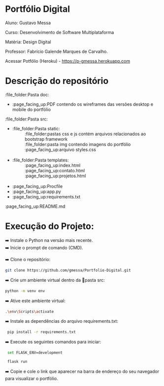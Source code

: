 # Portfólio Digital
Aluno: Gustavo Messa

Curso: Desenvolvimento de Software Multiplataforma

Matéria: Design Digital

Professor: Fabrício Galende Marques de Carvalho.

Acessar Potfólio (Heroku) - https://p-gmessa.herokuapp.com

# Descrição do repositório
<p>:file_folder:Pasta doc:<p> 
<ul>
  <li>:page_facing_up:PDF contendo os wireframes das versões desktop e mobile do portfólio</li>
</ul>
<p>:file_folder:Pasta src:</p> 
<ul> 
  <li>:file_folder:Pasta static:</li>
  <dd>:file_folder:pastas css e js contém arquivos relacionados ao bootstrap framework</dd>
  <dd>:file_folder:pasta img contendo imagens do portfólio</dd>
  <dd>:page_facing_up:arquivo styles.css</dd><br>

  <li>:file_folder:Pasta templates:</li>
  <dd>:page_facing_up:index.html</dd>
  <dd>:page_facing_up:contato.html</dd>
  <dd>:page_facing_up:projetos.html</dd><br>
  
  <li>:page_facing_up:Procfile</li>
  <li>:page_facing_up:app.py</li>
  <li>:page_facing_up:requirements.txt</li>
</ul>

<p>:page_facing_up:README.md</p>

# Execução do Projeto:
:arrow_right: Instale o Python na versão mais recente.<br>
:arrow_right: Inicie o prompt de comando (CMD).

:arrow_right: Clone o repositório:
```bash
git clone https://github.com/gmessa/Portfolio-Digital.git
```

:arrow_right: Crie um ambiente virtual dentro da :file_folder:pasta src:
```bash
python -m venv env
```
:arrow_right: Ative este ambiente virtual:
```bash
.\env\Scripts\activate
```
:arrow_right: Instale as dependências do arquivo requirements.txt:
```bash
 pip install -r requirements.txt
```
:arrow_right: Execute os seguintes comandos para iniciar:
```bash
 set FLASK_ENV=development
```
```bash
 flask run
```
:arrow_right: Copie e cole o link que aparecer na barra de endereço do seu navegador para visualizar o portfólio.
<br><br>




    
